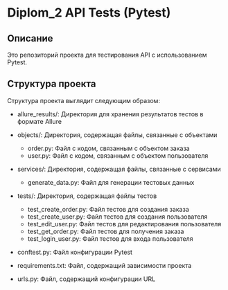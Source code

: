 # Diplom_2 API Tests (Pytest)

## Описание
Это репозиторий проекта для тестирования API с использованием Pytest.

## Структура проекта
Структура проекта выглядит следующим образом:

- allure_results/: Директория для хранения результатов тестов в формате Allure

- objects/: Директория, содержащая файлы, связанные с объектами
  - order.py: Файл с кодом, связанным с объектом заказа
  - user.py: Файл с кодом, связанным с объектом пользователя

- services/: Директория, содержащая файлы, связанные с сервисами
  - generate_data.py: Файл для генерации тестовых данных

- tests/: Директория, содержащая файлы тестов
  - test_create_order.py: Файл тестов для создания заказа
  - test_create_user.py: Файл тестов для создания пользователя
  - test_edit_user.py: Файл тестов для редактирования пользователя
  - test_get_order.py: Файл тестов для получения заказа
  - test_login_user.py: Файл тестов для входа пользователя

- conftest.py: Файл конфигурации Pytest

- requirements.txt: Файл, содержащий зависимости проекта

- urls.py: Файл, содержащий конфигурации URL
